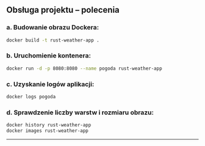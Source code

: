 
## Obsługa projektu – polecenia

### a. Budowanie obrazu Dockera:

```bash
docker build -t rust-weather-app .
```

### b. Uruchomienie kontenera:

```bash
docker run -d -p 8080:8080 --name pogoda rust-weather-app
```

### c. Uzyskanie logów aplikacji:

```bash
docker logs pogoda
```


### d. Sprawdzenie liczby warstw i rozmiaru obrazu:

```bash
docker history rust-weather-app
docker images rust-weather-app
```

---
